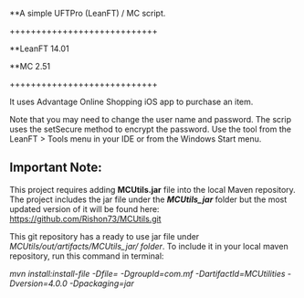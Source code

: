 **A simple UFTPro (LeanFT) / MC script.

++++++++++++++++++++++++++++

**LeanFT 14.01

**MC 2.51

++++++++++++++++++++++++++++

It uses Advantage Online Shopping iOS app to purchase an item.

Note that you may need to change the user name and password. The scrip uses the setSecure method to encrypt the password. Use the tool from the LeanFT > Tools menu in your IDE or from the Windows Start menu.

Important Note:
---------------
This project requires adding **MCUtils.jar** file into the local Maven repository.
The project includes the jar file under the _**MCUtils_jar**_ folder but the most updated version of it will be found here:
https://github.com/Rishon73/MCUtils.git

This git repository has a ready to use jar file under _MCUtils/out/artifacts/MCUtils_jar/ folder_.
To include it in your local maven repository, run this command in terminal:

_mvn install:install-file -Dfile=<location of MCUtils.jar> -DgroupId=com.mf -DartifactId=MCUtilities -Dversion=4.0.0 -Dpackaging=jar_
